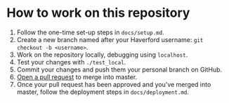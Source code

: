 # How to work on this repository
1. Follow the one-time set-up steps in `docs/setup.md`.
2. Create a new branch named after your Haverford username: `git checkout -b <username>`.
3. Work on the repository locally, debugging using `localhost`.
4. Test your changes with `./test_local`.
5. Commit your changes and push them your personal branch on GitHub.
6. [Open a pull request](https://github.com/HCDigitalScholarship/ds-cookbook/blob/master/code_review.md) to merge into master.
7. Once your pull request has been approved and you've merged into master, follow the deployment steps in `docs/deployment.md`.
